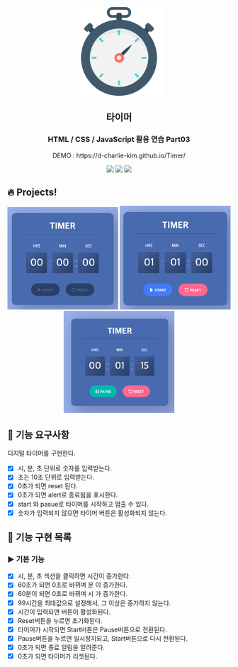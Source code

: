 <p align="middle" >
  <img width="200px;" src="./img/timer.png" alt="타이머"/>
</p>
<h2 align="middle">타이머</h2>
<h3 align="middle">HTML / CSS / JavaScript 활용 연습 Part03</h3>
<p align="middle">DEMO : https://d-charlie-kim.github.io/Timer/</p>
<p align="middle">
  <img src="https://img.shields.io/badge/language-html-red.svg?style=flat-square"/>
  <img src="https://img.shields.io/badge/language-css-blue.svg?style=flat-square"/>
  <img src="https://img.shields.io/badge/language-js-yellow.svg?style=flat-square"/>
</p>

## 🔥 Projects!

<div height="400px" align="middle">
  <img width="250px;" src="./img/demo1.png" alt="실행 결과"/>
  <img width="250px;" src="./img/demo2.png" alt="실행 결과"/>
  <img width="250px;" src="./img/demo3.png" alt="실행 결과"/>
</div>

## 🎯 기능 요구사항

디지털 타이머를 구현한다.

- [x] 시, 분, 초 단위로 숫자를 입력받는다.
- [x] 초는 10초 단위로 입력받는다.
- [x] 0초가 되면 reset 된다.
- [x] 0초가 되면 alert로 종료됨을 표시한다.
- [x] start 와 pasue로 타이머를 시작하고 멈출 수 있다.
- [x] 숫자가 입력되지 않으면 타이머 버튼은 활성화되지 않는다.

## 💟 기능 구현 목록

### ▶️ 기본 기능

- [x] 시, 분, 초 섹션을 클릭하면 시간이 증가한다.
- [x] 60초가 되면 0초로 바뀌며 분 이 증가한다.
- [x] 60분이 되면 0초로 바뀌며 시 가 증가한다.
- [x] 99시간을 최대값으로 설정해서, 그 이상은 증가하지 않는다.
- [x] 시간이 입력되면 버튼이 활성화된다.
- [x] Reset버튼을 누르면 초기화된다.
- [x] 타이머가 시작되면 Start버튼은 Pause버튼으로 전환된다.
- [x] Pause버튼을 누르면 일시정지되고, Start버튼으로 다시 전환된다.
- [x] 0초가 되면 종료 알림을 알려준다.
- [x] 0초가 되면 타이머가 리셋된다.
